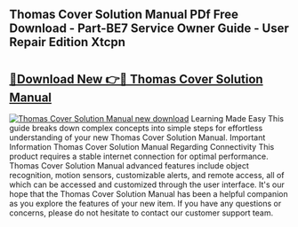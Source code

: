## Thomas Cover Solution Manual PDf Free Download - Part-BE7 Service Owner Guide - User Repair Edition Xtcpn

# <h2><a href="http://bc63531.oget.top/?id=Thomas+Cover+Solution+Manual">🔗Download New 👉🔴 Thomas Cover Solution Manual</a></h2>

[![Thomas Cover Solution Manual new download](https://i.imgur.com/5g1atiW.png)](http://bc63531.oget.top/?id=Thomas+Cover+Solution+Manual)
Learning Made Easy This guide breaks down complex concepts into simple steps for effortless understanding of your new Thomas Cover Solution Manual. Important Information Thomas Cover Solution Manual Regarding Connectivity This product requires a stable internet connection for optimal performance. Thomas Cover Solution Manual advanced features include object recognition, motion sensors, customizable alerts, and remote access, all of which can be accessed and customized through the user interface. It's our hope that the Thomas Cover Solution Manual has been a helpful companion as you explore the features of your new item. If you have any questions or concerns, please do not hesitate to contact our customer support team.
